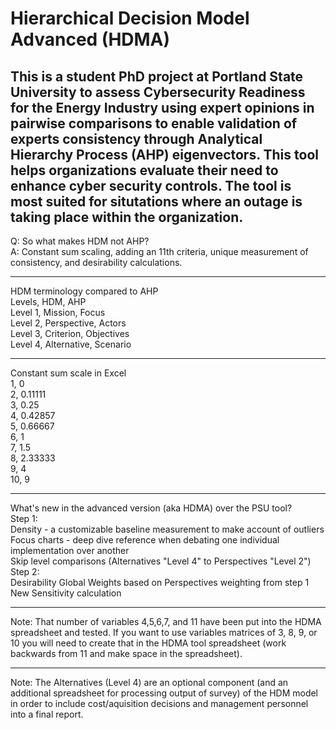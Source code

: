 # Hierarchical Decision Model Advanced (HDMA)
This is a student PhD project at Portland State University to assess Cybersecurity Readiness for the Energy Industry using expert opinions in pairwise comparisons to enable validation of experts consistency through Analytical Hierarchy Process (AHP) eigenvectors. This tool helps organizations evaluate their need to enhance cyber security controls. The tool is most suited for situtations where an outage is taking place within the organization.  
---
Q: So what makes HDM not AHP?  
A: Constant sum scaling, adding an 11th criteria, unique measurement of consistency, and desirability calculations.  
***
HDM terminology compared to AHP  
Levels, HDM, AHP  
Level 1, Mission, Focus  
Level 2, Perspective, Actors  
Level 3, Criterion, Objectives  
Level 4, Alternative, Scenario  
***
Constant sum scale in Excel  
1,	0  
2,	0.11111  
3,	0.25  
4,	0.42857  
5,	0.66667  
6,	1  
7,	1.5  
8,	2.33333  
9,	4  
10,	9  
***
What's new in the advanced version (aka HDMA) over the PSU tool?  
Step 1:  
Density - a customizable baseline measurement to make account of outliers  
Focus charts - deep dive reference when debating one individual implementation over another  
Skip level comparisons (Alternatives "Level 4" to Perspectives "Level 2")  
Step 2:  
Desirability Global Weights based on Perspectives weighting from step 1  
New Sensitivity calculation
***
Note: That number of variables 4,5,6,7, and 11 have been put into the HDMA spreadsheet and tested. If you want to use variables matrices of 3, 8, 9, or 10 you will need to create that in the HDMA tool spreadsheet (work backwards from 11 and make space in the spreadsheet).  
***
Note: The Alternatives (Level 4) are an optional component (and an additional spreadsheet for processing output of survey) of the HDM model in order to include cost/aquisition decisions and management personnel into a final report.
